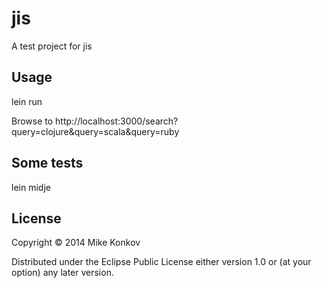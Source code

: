 # jis

A test project for jis

## Usage

lein run

Browse to http://localhost:3000/search?query=clojure&query=scala&query=ruby

## Some tests

lein midje

## License

Copyright © 2014 Mike Konkov

Distributed under the Eclipse Public License either version 1.0 or (at
your option) any later version.
